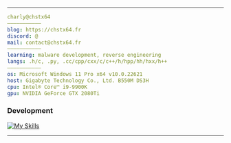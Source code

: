 <hr>



```yaml
charly@chstx64
———————————
blog: https://chstx64.fr
discord: @
mail: contact@chstx64.fr
———————————
learning: malware development, reverse engineering
langs: .h/c, .py, .cc/cpp/cxx/c/c++/h/hpp/hh/hxx/h++
———————————
os: Microsoft Windows 11 Pro x64 v10.0.22621
host: Gigabyte Technology Co., Ltd. B550M DS3H
cpu: Intel® Core™ i9-9900K
gpu: NVIDIA GeForce GTX 2080Ti
```
### Development
[![My Skills](https://skillicons.dev/icons?i=c,cpp,rust,python,cs,bash,powershell,vim,linux,visualstudio,vscode,git&perline=4)](https://skillicons.dev)

<hr>
